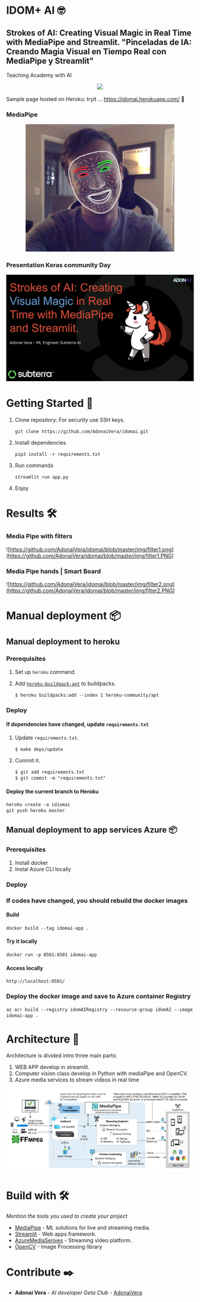 # IDOM+ AI  🤓
## Strokes of AI: Creating Visual Magic in Real Time with MediaPipe and Streamlit. "Pinceladas de IA: Creando Magia Visual en Tiempo Real con MediaPipe y Streamlit"

Teaching Academy with AI

<p align="center">
  <img src="https://readme-typing-svg.herokuapp.com/?lines=Welcome+Keras+Community+Day!;Bienvenidos!;Accueillir!;欢迎!&font=Fira%20Code&center=true&width=380&height=50">
</p>


Sample page hosted on Heroku: tryit ... https://idomai.herokuapp.com/ 📢

### MediaPipe
<div align="center">
       <img src="https://github.com/AdonaiVera/idomai/blob/master/img/fondo.png" width="400px"</img> 
</div>

### Presentation Keras community Day
![image](img/code.png)

# Getting Started 🎁
1. Clone repository: For security use SSH keys.
   ```shell
   git clone https://github.com/AdonaiVera/idomai.git
   ```

2. Install dependencies.
   ```shell
   pip3 install -r requirements.txt
   ```

3. Run commands
   ```shell
   streamlit run app.py
   ```

3. Enjoy



# Results 🛠️

### Media Pipe with filters
![https://github.com/AdonaiVera/idomai/blob/master/img/filter1.png](https://github.com/AdonaiVera/idomai/blob/master/img/filter1.PNG)

### Media Pipe hands | Smart Board
![https://github.com/AdonaiVera/idomai/blob/master/img/filter2.png](https://github.com/AdonaiVera/idomai/blob/master/img/filter2.PNG)


# Manual deployment 📦
## Manual deployment to heroku 
### Prerequisites
1. Set up `heroku` command.

2. Add [`heroku-buildpack-apt`](https://github.com/heroku/heroku-buildpack-apt) to buildpacks.
   ```shell
   $ heroku buildpacks:add --index 1 heroku-community/apt
   ```
### Deploy
#### If dependencies have changed, update `requirements.txt`
1. Update `requirements.txt`.
   ```shell
   $ make deps/update
   ```

2. Commit it.
   ```shell
   $ git add requirements.txt
   $ git commit -m "requirements.txt"
   ```
#### Deploy the current branch to Heroku
   ```shell
   heroku create -a idiomai
   git push heroku master
   ```

## Manual deployment to app services Azure 📦
### Prerequisites

1. Install docker
2. Instal Azure CLI locally

### Deploy
### If codes have changed, you should rebuild the docker images
#### Build
   ```shell
   docker build --tag idomai-app .
   ```

#### Try it locally
   ```shell
   docker run -p 8501:8501 idomai-app
   ```

#### Access locally
   ```shell
   http://localhost:8501/
   ```

### Deploy the docker image and save to Azure container Registry

   ```shell
   az acr build --registry idomAIRegistry --resource-group idomAI --image idomai-app .

   ```

# Architecture 📌
Architecture is divided intro three main parts:
1. WEB APP develop in streamlit.
2. Computer vision class develop in Python with mediaPipe and OpenCV.
3. Azure media services to stream videos in real time

<div align="center">
       <img src="https://github.com/AdonaiVera/idomai/blob/master/img/architecture.png" width="800px"</img> 
</div>


# Build with 🛠️
_Mention the tools you used to create your project_

* [MediaPipe](https://mediapipe.dev/) - ML solutions for live and streaming media.
* [Streamlit](https://www.streamlit.io/) - Web apps framework.
* [AzureMediaSerives](https://azure.microsoft.com/es-es/services/media-services/) - Streaming video platform.
* [OpenCV](https://opencv.org/) - Image Processing library


# Contribute ✒️
* **Adonai Vera** - *AI developer Geta Club* - [AdonaiVera](https://github.com/AdonaiVera)


